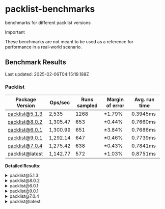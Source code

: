 # packlist-benchmarks

benchmarks for different packlist versions

> [!IMPORTANT]
> These benchmarks are not meant to be used as a reference for performance in a real-world scenario.

<!-- bench:start -->

## Benchmark Results

Last updated: 2025-02-06T04:15:19.188Z

### Packlist

| Package Version | Ops/sec  | Runs sampled | Margin of error | Avg. run time |
| --------------- | -------- | ------------ | --------------- | ------------- |
| packlist@5.1.3  | 2,535    | 1268         | ±1.79%          | 0.3945ms      |
| packlist@8.0.2  | 1,305.47 | 653          | ±0.44%          | 0.7660ms      |
| packlist@6.0.1  | 1,300.99 | 651          | ±3.84%          | 0.7686ms      |
| packlist@9.0.1  | 1,292.14 | 647          | ±0.46%          | 0.7739ms      |
| packlist@7.0.4  | 1,275.42 | 638          | ±0.43%          | 0.7841ms      |
| packlist@latest | 1,142.77 | 572          | ±1.03%          | 0.8751ms      |

**Detailed Results:**

<details><summary>packlist@5.1.3</summary>

- **Median:** 0.3814ms
- **Min:** 0.3368ms
- **Max:** 4.0727ms
- **Standard Deviation:** 0.1282ms
- **75th Percentile:** 0.3959ms
- **99th Percentile:** 0.5622ms
- **99.5th Percentile:** 0.6217ms
- **99.9th Percentile:** 2.3735ms

</details>

<details><summary>packlist@8.0.2</summary>

- **Median:** 0.7565ms
- **Min:** 0.6939ms
- **Max:** 0.9810ms
- **Standard Deviation:** 0.0443ms
- **75th Percentile:** 0.7769ms
- **99th Percentile:** 0.9275ms
- **99.5th Percentile:** 0.9358ms
- **99.9th Percentile:** 0.9810ms

</details>

<details><summary>packlist@6.0.1</summary>

- **Median:** 0.6975ms
- **Min:** 0.6132ms
- **Max:** 5.4327ms
- **Standard Deviation:** 0.3839ms
- **75th Percentile:** 0.7415ms
- **99th Percentile:** 2.8504ms
- **99.5th Percentile:** 4.0447ms
- **99.9th Percentile:** 5.4327ms

</details>

<details><summary>packlist@9.0.1</summary>

- **Median:** 0.7629ms
- **Min:** 0.6968ms
- **Max:** 0.9878ms
- **Standard Deviation:** 0.0458ms
- **75th Percentile:** 0.7844ms
- **99th Percentile:** 0.9430ms
- **99.5th Percentile:** 0.9512ms
- **99.9th Percentile:** 0.9878ms

</details>

<details><summary>packlist@7.0.4</summary>

- **Median:** 0.7769ms
- **Min:** 0.6981ms
- **Max:** 0.9922ms
- **Standard Deviation:** 0.0433ms
- **75th Percentile:** 0.7995ms
- **99th Percentile:** 0.9317ms
- **99.5th Percentile:** 0.9400ms
- **99.9th Percentile:** 0.9922ms

</details>

<details><summary>packlist@latest</summary>

- **Median:** 0.8561ms
- **Min:** 0.7246ms
- **Max:** 2.3217ms
- **Standard Deviation:** 0.1102ms
- **75th Percentile:** 0.9149ms
- **99th Percentile:** 1.2170ms
- **99.5th Percentile:** 1.2666ms
- **99.9th Percentile:** 2.3217ms

</details>

<!-- bench:end -->

